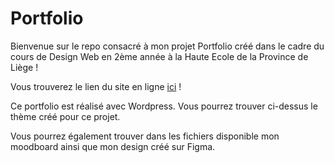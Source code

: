 # Portfolio
Bienvenue sur le repo consacré à mon projet Portfolio créé dans le cadre du cours de Design Web en 2ème année à la Haute Ecole de la Province de Liège !

Vous trouverez le lien du site en ligne [ici](emilie-colleye.com) !

Ce portfolio est réalisé avec Wordpress. Vous pourrez trouver ci-dessus le thème créé pour ce projet. 

Vous pourrez également trouver dans les fichiers disponible mon moodboard ainsi que mon design créé sur Figma. 

